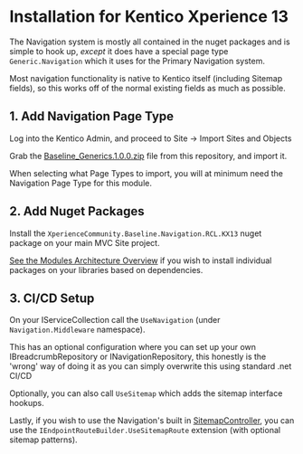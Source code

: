 # Installation for Kentico Xperience 13

The Navigation system is mostly all contained in the nuget packages and is simple to hook up, *except* it does have a special page type `Generic.Navigation` which it uses for the Primary Navigation system.

Most navigation functionality is native to Kentico itself (including Sitemap fields), so this works off of the normal existing fields as much as possible.

## 1. Add Navigation Page Type

Log into the Kentico Admin, and proceed to Site -> Import Sites and Objects

Grab the [Baseline_Generics.1.0.0.zip](../../starting-site/kx13/Baseline_Generics.1.0.0.zip) file from this repository, and import it.

When selecting what Page Types to import, you will at minimum need the Navigation Page Type for this module.

## 2. Add Nuget Packages

Install the `XperienceCommunity.Baseline.Navigation.RCL.KX13` nuget package on your main MVC Site project.

[See the Modules Architecture Overview](../general/modules-architecture-overview.md) if you wish to install individual packages on your libraries based on dependencies.

## 3. CI/CD Setup

On your IServiceCollection call the `UseNavigation` (under `Navigation.Middleware` namespace).

This has an optional configuration where you can set up your own IBreadcrumbRepository or INavigationRepository, this honestly is the 'wrong' way of doing it as you can simply overwrite this using standard .net CI/CD

Optionally, you can also call `UseSitemap` which adds the sitemap interface hookups.

Lastly, if you wish to use the Navigation's built in [SitemapController](../../src/Navigation/Navigation.RCL/Features/Sitemap/SiteMapController.cs), you can use the `IEndpointRouteBuilder.UseSitemapRoute` extension (with optional sitemap patterns).


